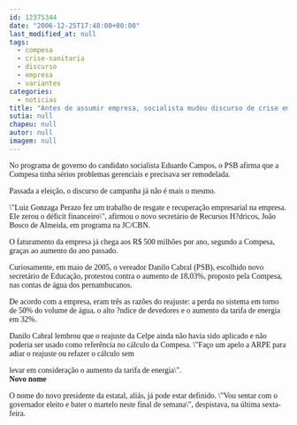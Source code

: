 ```yaml
---
id: 12375344
date: "2006-12-25T17:48:00+00:00"
last_modified_at: null
tags:
  - compesa
  - crise-sanitaria
  - discurso
  - empresa
  - variantes
categories:
  - noticias
title: "Antes de assumir empresa, socialista mudou discurso de crise em relação à Compesa"
sutia: null
chapeu: null
autor: null
imagem: null
---
```

<p><P><FONT face=Verdana>No programa de governo do candidato socialista Eduardo Campos, o PSB afirma que a Compesa tinha sérios problemas gerenciais e precisava ser remodelada.</FONT></P></p>
<p><P><FONT face=Verdana>Passada a eleição, o discurso de campanha já não é mais o mesmo.</FONT></P></p>
<p><P><FONT face=Verdana>\"Luiz Gonzaga Perazo fez um trabalho de resgate e recuperação empresarial na empresa. Ele zerou o déficit financeiro\", afirmou o novo secretário de Recursos H?dricos, João Bosco de Almeida, em programa na JC/CBN.</FONT></P></p>
<p><P><FONT face=Verdana>O faturamento da empresa já chega aos R$ 500 milhões por ano, segundo a Compesa, graças ao aumento do ano passado.</FONT></P></p>
<p><P><FONT face=Verdana>Curiosamente, em maio de 2005, o vereador Danilo Cabral (PSB), escolhido novo secretário de Educação, protestou contra o aumento de 18,03%, proposto pela Compesa, nas contas de água dos pernambucanos. </FONT></P></p>
<p><P><FONT face=Verdana>De acordo com a empresa, eram três as razões do reajuste: a perda no sistema em torno de 50% do volume de água, o alto ?ndice de devedores e o aumento da tarifa de energia em 32%. </FONT></P></p>
<p><P><FONT face=Verdana>Danilo Cabral lembrou que o reajuste da Celpe ainda não havia sido aplicado e não poderia ser usado como referência no cálculo da Compesa. \"Faço um apelo a ARPE para adiar o reajuste ou refazer o cálculo sem</p>
<p> levar em consideração o aumento da tarifa de energia\". <BR></FONT><FONT face=Verdana><STRONG>Novo nome</STRONG></P></FONT></p>
<p><P><FONT face=Verdana>O nome do novo presidente da estatal, aliás, já pode estar definido. \"Vou sentar com o governador eleito e bater o martelo neste final de semana\", despistava, na última sexta-feira.</FONT></P> </p>
